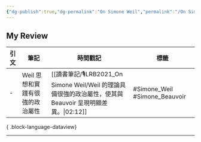 ```yaml
---
{"dg-publish":true,"dg-permalink":"On Simone Weil","permalink":"/On Simone Weil/","title":"On Simone Weil","tags":["🎙️Podcast"],"created":"2025-06-25T00:50:03.650+08:00","updated":"2025-06-25T01:33:31.810+08:00"}
---
```





## My Review

| 引文 | 筆記                 | 時間戳記                                                                               | 標籤                            |
| -- | ------------------ | ---------------------------------------------------------------------------------- | ----------------------------- |
| \- | Weil 思想和實踐有很強的政治屬性 | [[讀書筆記/🎙️LRB2021_On Simone Weil/Weil 的理論具備很強的政治屬性，使其與Beauvoir 呈現明顯差異。\|02:12]] | #Simone_Weil #Simone_Beauvoir |

{ .block-language-dataview}









---




